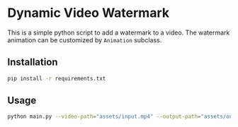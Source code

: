 # Dynamic Video Watermark

This is a simple python script to add a watermark to a video. The watermark animation can be customized by `Animation` subclass.

## Installation
```bash
pip install -r requirements.txt
```

## Usage
```bash
python main.py --video-path="assets/input.mp4" --output-path="assets/output.mp4" --watermark-path="assets/watermark.png" --animation-class="HorizontalSlide" --animation-config="anim_configs.json"
```
